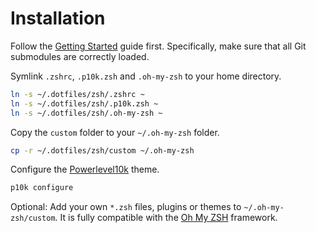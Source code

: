 # Installation
Follow the [Getting Started](https://github.com/phipag/dotfiles/blob/main/README.md) guide first. Specifically, make sure that all Git submodules are correctly loaded.

Symlink `.zshrc`, `.p10k.zsh` and `.oh-my-zsh` to your home directory.
```sh
ln -s ~/.dotfiles/zsh/.zshrc ~
ln -s ~/.dotfiles/zsh/.p10k.zsh ~
ln -s ~/.dotfiles/zsh/.oh-my-zsh ~
```

Copy the `custom` folder to your `~/.oh-my-zsh` folder.
```sh
cp -r ~/.dotfiles/zsh/custom ~/.oh-my-zsh
```

Configure the [Powerlevel10k](https://github.com/romkatv/powerlevel10k) theme.
```sh
p10k configure
```

Optional: Add your own `*.zsh` files, plugins or themes to `~/.oh-my-zsh/custom`. It is fully compatible with the [Oh My ZSH](https://github.com/ohmyzsh/ohmyzsh) framework.
